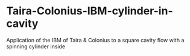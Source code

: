# Taira-Colonius-IBM-cylinder-in-cavity
Application of the IBM of Taira &amp; Colonius to a square cavity flow with a spinning cylinder inside

